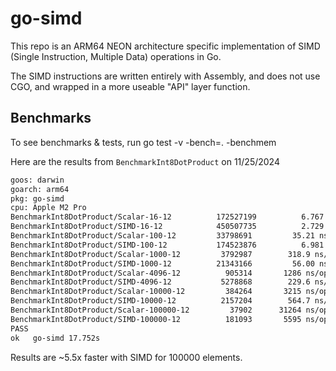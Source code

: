 # go-simd

This repo is an ARM64 NEON architecture specific implementation of SIMD (Single Instruction, Multiple Data) operations in Go.

The SIMD instructions are written entirely with Assembly, and does not use CGO, and wrapped in a more useable "API" layer function.

## Benchmarks

To see benchmarks & tests, run go test -v -bench=. -benchmem

Here are the results from `BenchmarkInt8DotProduct` on 11/25/2024

```sh
goos: darwin
goarch: arm64
pkg: go-simd
cpu: Apple M2 Pro
BenchmarkInt8DotProduct/Scalar-16-12          172527199          6.767 ns/op        0 B/op        0 allocs/op
BenchmarkInt8DotProduct/SIMD-16-12            450507735          2.729 ns/op        0 B/op        0 allocs/op
BenchmarkInt8DotProduct/Scalar-100-12         33798691         35.21 ns/op        0 B/op        0 allocs/op
BenchmarkInt8DotProduct/SIMD-100-12           174523876          6.981 ns/op        0 B/op        0 allocs/op
BenchmarkInt8DotProduct/Scalar-1000-12         3792987        318.9 ns/op        0 B/op        0 allocs/op
BenchmarkInt8DotProduct/SIMD-1000-12          21343166         56.00 ns/op        0 B/op        0 allocs/op
BenchmarkInt8DotProduct/Scalar-4096-12          905314       1286 ns/op        0 B/op        0 allocs/op
BenchmarkInt8DotProduct/SIMD-4096-12           5278868        229.6 ns/op        0 B/op        0 allocs/op
BenchmarkInt8DotProduct/Scalar-10000-12         384264       3215 ns/op        0 B/op        0 allocs/op
BenchmarkInt8DotProduct/SIMD-10000-12          2157204        564.7 ns/op        0 B/op        0 allocs/op
BenchmarkInt8DotProduct/Scalar-100000-12         37902      31264 ns/op        0 B/op        0 allocs/op
BenchmarkInt8DotProduct/SIMD-100000-12          181093       5595 ns/op        0 B/op        0 allocs/op
PASS
ok   go-simd 17.752s
```

Results are ~5.5x faster with SIMD for 100000 elements.
